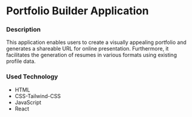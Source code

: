 # Portfolio Builder Application
### Description
This application enables users to create a visually appealing portfolio and generates a shareable URL for online presentation. Furthermore, it facilitates the generation of resumes in various formats using existing profile data.
### Used Technology
<ul>
  <li>HTML</li>
  <li>CSS-Tailwind-CSS</li>
  <li>JavaScript</li>
  <li>React</li>
</ul>
